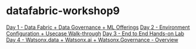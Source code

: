 # datafabric-workshop9
[Day 1 - Data Fabric + Data Governance + ML Offerings](https://github.com/cloud-native-toolkit/datafabric-workshop/tree/main/Content/DAY%201)
[Day 2 - Environment Configuration + Usecase Walk-through](https://github.com/cloud-native-toolkit/datafabric-workshop/tree/main/Content/DAY%202)
[Day 3 - End to End Hands-on Lab](https://github.com/cloud-native-toolkit/datafabric-workshop/tree/main/Content/DAY%203)
[Day 4 - Watsonx.data + Watsonx.ai + Watsonx.Governance - Overview](https://github.com/cloud-native-toolkit/datafabric-workshop/tree/main/Content/DAY%204)
